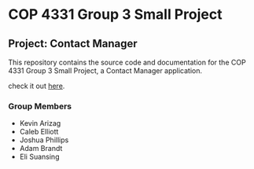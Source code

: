 # COP 4331 Group 3 Small Project

## Project: Contact Manager

This repository contains the source code and documentation for the COP 4331 Group 3 Small Project, a Contact Manager application.

check it out [here](http://cop433103.com/).

### Group Members
- Kevin Arizag
- Caleb Elliott
- Joshua Phillips
- Adam Brandt
- Eli Suansing